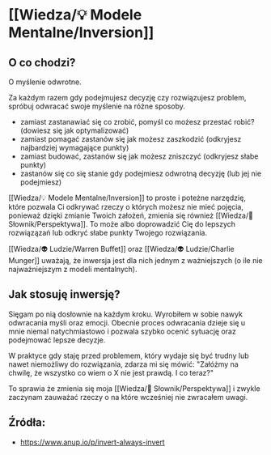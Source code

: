 # [[Wiedza/💡 Modele Mentalne/Inversion]]
## O co chodzi? 
O myślenie odwrotne.

Za każdym razem gdy podejmujesz decyzję czy rozwiązujesz problem, spróbuj odwracać swoje myślenie na różne sposoby.

- zamiast zastanawiać się co zrobić, pomyśl co możesz przestać robić? (dowiesz się jak optymalizować)
- zamiast pomagać zastanów się jak możesz zaszkodzić (odkryjesz najbardziej wymagające punkty)
- zamiast budować, zastanów się jak możesz zniszczyć (odkryjesz słabe punkty)
- zastanów się co się stanie gdy podejmiesz odwrotną decyzję (lub jej nie podejmiesz)

[[Wiedza/💡 Modele Mentalne/Inversion]] to proste i poteżne narzędzię, które pozwala Ci odkrywać rzeczy o których możesz nie mieć pojęcia, ponieważ dzięki zmianie Twoich założeń, zmienia się również [[Wiedza/📑 Słownik/Perspektywa]]. To może albo doprowadzić Cię do lepszych rozwiązązań lub odkryć słabe punkty Twojego rozwiązania.  

[[Wiedza/👽 Ludzie/Warren Buffet]] oraz [[Wiedza/👽 Ludzie/Charlie Munger]] uważają, że inwersja jest dla nich jednym z ważniejszych (o ile nie najważniejszym z modeli mentalnych).

## Jak stosuję inwersję?
Sięgam po nią dosłownie na każdym kroku. Wyrobiłem w sobie nawyk odwracania myśli oraz emocji. Obecnie proces odwracania dzieje się u mnie niemal natychmiastowo i pozwala szybko ocenić sytuację oraz podejmować lepsze decyzje. 

W praktyce gdy staję przed problemem, który wydaje się być trudny lub nawet niemożliwy do rozwiązania, zdarza mi się mówić: "Załóżmy na chwilę, że wszystko co wiem o X nie jest prawdą. I co teraz?"

To sprawia że zmienia się moja [[Wiedza/📑 Słownik/Perspektywa]] i zwykle zaczynam zauważać rzeczy o na które wcześniej nie zwracałem uwagi. 

## Źródła:
- https://www.anup.io/p/invert-always-invert
